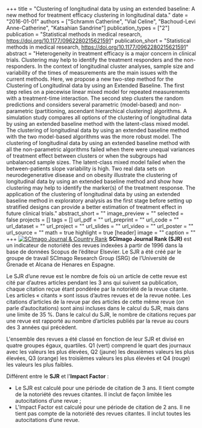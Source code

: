 +++
title = "Clustering of longitudinal data by using an extended baseline: A new method for treatment efficacy clustering in longitudinal data."
date = "2016-01-01"
authors = ["Schramm Catherine", "Vial Celine", "Bachoud-Levi Anne-Catherine", "Katsahian Sandrine"]
publication_types = ["2"]
publication = "Statistical methods in medical research, https://doi.org/10.1177/0962280215621591"
publication_short = "Statistical methods in medical research, https://doi.org/10.1177/0962280215621591"
abstract = "Heterogeneity in treatment efficacy is a major concern in clinical trials. Clustering may help to identify the treatment responders and the non-responders. In the context of longitudinal cluster analyses, sample size and variability of the times of measurements are the main issues with the current methods. Here, we propose a new two-step method for the Clustering of Longitudinal data by using an Extended Baseline. The first step relies on a piecewise linear mixed model for repeated measurements with a treatment-time interaction. The second step clusters the random predictions and considers several parametric (model-based) and non-parametric (partitioning, ascendant hierarchical clustering) algorithms. A simulation study compares all options of the clustering of longitudinal data by using an extended baseline method with the latent-class mixed model. The clustering of longitudinal data by using an extended baseline method with the two model-based algorithms was the more robust model. The clustering of longitudinal data by using an extended baseline method with all the non-parametric algorithms failed when there were unequal variances of treatment effect between clusters or when the subgroups had unbalanced sample sizes. The latent-class mixed model failed when the between-patients slope variability is high. Two real data sets on neurodegenerative disease and on obesity illustrate the clustering of longitudinal data by using an extended baseline method and show how clustering may help to identify the marker(s) of the treatment response. The application of the clustering of longitudinal data by using an extended baseline method in exploratory analysis as the first stage before setting up stratified designs can provide a better estimation of treatment effect in future clinical trials."
abstract_short = ""
image_preview = ""
selected = false
projects = []
tags = []
url_pdf = ""
url_preprint = ""
url_code = ""
url_dataset = ""
url_project = ""
url_slides = ""
url_video = ""
url_poster = ""
url_source = ""
math = true
highlight = true
[header]
image = ""
caption = ""
+++
<a href="https://www.scimagojr.com/journalsearch.php?q=14231&amp;tip=sid&amp;exact=no" title="SCImago Journal &amp; Country Rank"><img border="0" src="https://www.scimagojr.com/journal_img.php?id=14231" alt="SCImago Journal &amp; Country Rank"  /></a>
**SCImago Journal Rank (SJR)** est un indicateur de notoriété des revues indexées à partir de 1996 dans la base de données Scopus de l’éditeur Elsevier. Le SJR a été créé par le groupe de travail SCImago Research Group (SRG) de l’Université de Grenade et Alcana de Henares en Espagne.  
  
Le SJR d’une revue est le nombre de fois où un article de cette revue est cité par d’autres articles pendant les 3 ans qui suivent sa publication, chaque citation reçue étant pondérée par la notoriété de la revue citante. Les articles « citants » sont issus d’autres revues et de la revue notée. Les citations d’articles de la revue par des articles de cette même revue (on parle d’autocitations) sont ainsi incluses dans le calcul du SJR, mais dans une limite de 35 %. Dans le calcul du SJR, le nombre de citations reçues par une revue est rapporté au nombre d’articles publiés par la revue au cours des 3 années qui précèdent.  
  
L'ensemble des revues a été classé en fonction de leur SJR et divisé en quatre groupes égaux, quartiles. Q1 (vert) comprend le quart des journaux avec les valeurs les plus élevées, Q2 (jaune) les deuxièmes valeurs les plus élevées, Q3 (orange) les troisièmes valeurs les plus élevées et Q4 (rouge) les valeurs les plus faibles.  
  
Différent entre le **SJR** et l'**Impact Factor** :  
- Le SJR est calculé pour une période de citation de 3 ans. Il tient compte de la notoriété des revues citantes. Il inclut de façon limitée les autocitations d’une revue ;  
- L'Impact Factor est calculé pour une période de citation de 2 ans. Il ne tient pas compte de la notoriété des revues citantes. Il inclut toutes les autocitations d’une revue.
